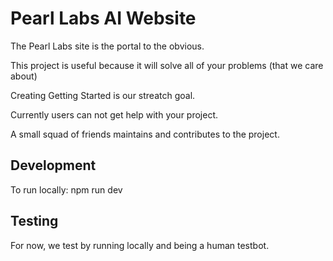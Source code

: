 # Pearl Labs AI Website

The Pearl Labs site is the portal to the obvious.

This project is useful because it will solve all of your problems (that we care about)

Creating Getting Started is our streatch goal.

Currently users can not get help with your project.

A small squad of friends maintains and contributes to the project.

## Development

To run locally: npm run dev

## Testing

For now, we test by running locally and being a human testbot.
